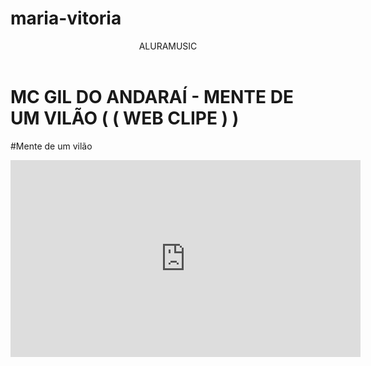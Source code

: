# maria-vitoria<body>


<header>ALURAMUSIC</header>




<h1>MC GIL DO ANDARAÍ - MENTE DE UM VILÃO ( ( WEB CLIPE ) )</h1>
<P>#Mente de um vilão</P>
<iframe width="560" height="315" src="https://www.youtube.com/embed/G0PW1re9lfU?si=SuQ6nbIlIj5GOMyy" title="YouTube video player" frameborder="0" allow="accelerometer; autoplay; clipboard-write; encrypted-media; gyroscope; picture-in-picture; web-share" referrerpolicy="strict-origin-when-cross-origin" allowfullscreen></iframe>
<body>
